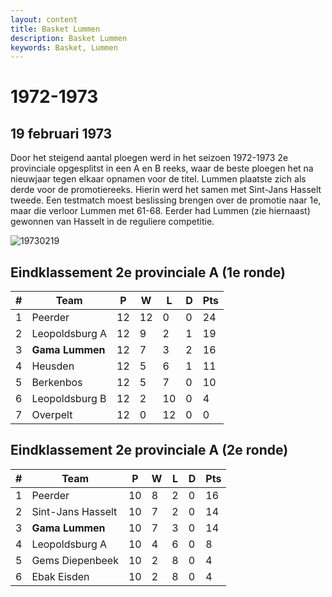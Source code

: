 ```yaml
---
layout: content
title: Basket Lummen
description: Basket Lummen
keywords: Basket, Lummen
---
```


# 1972-1973

## 19 februari 1973

Door het steigend aantal ploegen werd in het seizoen 1972-1973 2e provinciale opgesplitst in een A en B reeks, waar de beste ploegen het na nieuwjaar tegen elkaar opnamen voor de titel.
Lummen plaatste zich als derde voor de promotiereeks. Hierin werd het samen met Sint-Jans Hasselt tweede. Een testmatch moest beslissing brengen over de promotie naar 1e, maar die verloor Lummen met 61-68. Eerder had Lummen (zie hiernaast) gewonnen van Hasselt in de reguliere competitie.

![19730219](/club/geschiedenis/1972-1973/19730219.gif)

## Eindklassement 2e provinciale A (1e ronde)

| #  | Team               | P  | W  | L  | D | Pts |
|----|-----------------|----|----|----|---|----|
| 1  | Peerder         | 12 | 12 | 0  | 0 | 24 |
| 2  | Leopoldsburg A  | 12 | 9  | 2  | 1 | 19 |
| 3  | **Gama Lummen** | 12 | 7  | 3  | 2 | 16 |
| 4  | Heusden         | 12 | 5  | 6  | 1 | 11 |
| 5  | Berkenbos       | 12 | 5  | 7  | 0 | 10 |
| 6  | Leopoldsburg B  | 12 | 2  | 10 | 0 | 4  |
| 7  | Overpelt        | 12 | 0  | 12 | 0 | 0  |

## Eindklassement 2e provinciale A (2e ronde)

| #  | Team               | P  | W  | L  | D | Pts |
|----|--------------------|----|----|----|---|----|
| 1  | Peerder            | 10 | 8  | 2  | 0 | 16 |
| 2  | Sint-Jans Hasselt  | 10 | 7  | 2  | 0 | 14 |
| 3  | **Gama Lummen**    | 10 | 7  | 3  | 0 | 14 |
| 4  | Leopoldsburg A     | 10 | 4  | 6  | 0 | 8  |
| 5  | Gems Diepenbeek    | 10 | 2  | 8  | 0 | 4  |
| 6  | Ebak Eisden        | 10 | 2  | 8  | 0 | 4  |